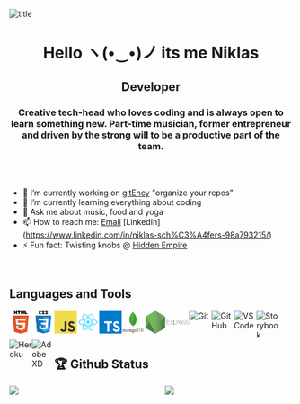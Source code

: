 
![title](https://user-images.githubusercontent.com/81613530/123416335-b7d6bd80-d5b6-11eb-8c67-c6ffa49d1064.jpg)


<h1 align="center"> Hello ヽ(•‿•)ノ its me Niklas </h1>

<h2 align="center"> Developer </h2>
<h3 align="center">Creative tech-head who loves coding and is always open to learn something new. Part-time musician, former entrepreneur and driven by the strong will to be a productive part of the team.</h2>
<br />
<br />

- 🔭 I’m currently working on [gitEncy](https://github.com/Niklas-Schaefers/gitEncy) "organize your repos"
- 🌱 I’m currently learning everything about coding
- 💬 Ask me about music, food and yoga
- 📫 How to reach me: [Email](Niklas.Schaefers@gmx.de) [LinkedIn] (https://www.linkedin.com/in/niklas-sch%C3%A4fers-98a793215/)
- ⚡ Fun fact: Twisting knobs @ [Hidden Empire](https://www.instagram.com/hiddenempire_music/)

<br />

## Languages and Tools <a href="">

<a href="https://developer.mozilla.org/en-US/docs/Glossary/HTML5"> <img alt="HTML5" src="https://raw.githubusercontent.com/github/explore/80688e429a7d4ef2fca1e82350fe8e3517d3494d/topics/html/html.png" align="left" width="40"></a>
<a href="https://developer.mozilla.org/en-US/docs/Web/CSS"><img alt="CSS3" src="https://raw.githubusercontent.com/github/explore/80688e429a7d4ef2fca1e82350fe8e3517d3494d/topics/css/css.png" align="left" width="40"></a>
<a href="https://developer.mozilla.org/de/docs/Web/JavaScript"><img alt="JavaScript" src="https://raw.githubusercontent.com/github/explore/80688e429a7d4ef2fca1e82350fe8e3517d3494d/topics/javascript/javascript.png" align="left" width="40"></a>
<a href="https://reactjs.org/"><img alt="React" src="https://raw.githubusercontent.com/github/explore/80688e429a7d4ef2fca1e82350fe8e3517d3494d/topics/react/react.png" align="left" width="40"></a>
<a href="https://www.typescriptlang.org/"><img alt="TypeScript" src="https://raw.githubusercontent.com/github/explore/80688e429a7d4ef2fca1e82350fe8e3517d3494d/topics/typescript/typescript.png" align="left" width="40"></a>
<a href="https://www.mongodb.com/"><img alt="MongoSB" src="https://raw.githubusercontent.com/devicons/devicon/master/icons/mongodb/mongodb-original-wordmark.svg" align="left" width="40"></a>
<a href="https://nodejs.org/en/about/"><img alt="Nodejs" src="https://raw.githubusercontent.com/github/explore/80688e429a7d4ef2fca1e82350fe8e3517d3494d/topics/nodejs/nodejs.png" align="left" width="40"></a>
<a href="http://expressjs.com/en/starter/installing.html"><img alt="ExpressJS" src="https://raw.githubusercontent.com/github/explore/80688e429a7d4ef2fca1e82350fe8e3517d3494d/topics/express/express.png" align="left" width="40"></a>
<a href="https://git-scm.com/"><img alt="Git" src="https://www.vectorlogo.zone/logos/git-scm/git-scm-icon.svg" align="left" width="40"></a>
<a href="https://github.com
"><img alt="GitHub" src="https://cdn.icon-icons.com/icons2/1826/PNG/512/4202098codedevelopergithublogo-115590_115711.png" align="left" width="40"></a>
<a href="https://code.visualstudio.com/"><img alt="VS Code" src="https://github.com/Subhampreet/Subhampreet/blob/master/logos/vs.png?raw=true" align="left" width="40"></a>
<a href="https://storybook.js.org/"><img alt="Storybook" src="https://pbs.twimg.com/profile_images/1100804485616566273/sOct-Txm_400x400.png" align="left" width="40"></a>
<a href="https://heroku.com"><img alt="Heroku" src="https://www.vectorlogo.zone/logos/heroku/heroku-icon.svg" align="left" width="40"></a>
<a href="https://www.adobe.com/de/products/xd.html"><img alt="Adobe XD" src="https://cdn.worldvectorlogo.com/logos/adobe-xd.svg" align="left" width="40"></a> 

<br />
<br />
<br />

## 🏆 Github Status

<img  src="https://github-readme-stats.vercel.app/api?username=Niklas-Schaefers&show_icons=true&hide_border=true&theme=dark" width="45%" align="right" >

<img  src="https://github-readme-streak-stats.herokuapp.com/?user=Niklas-Schaefers&theme=dark" width="45%" >
